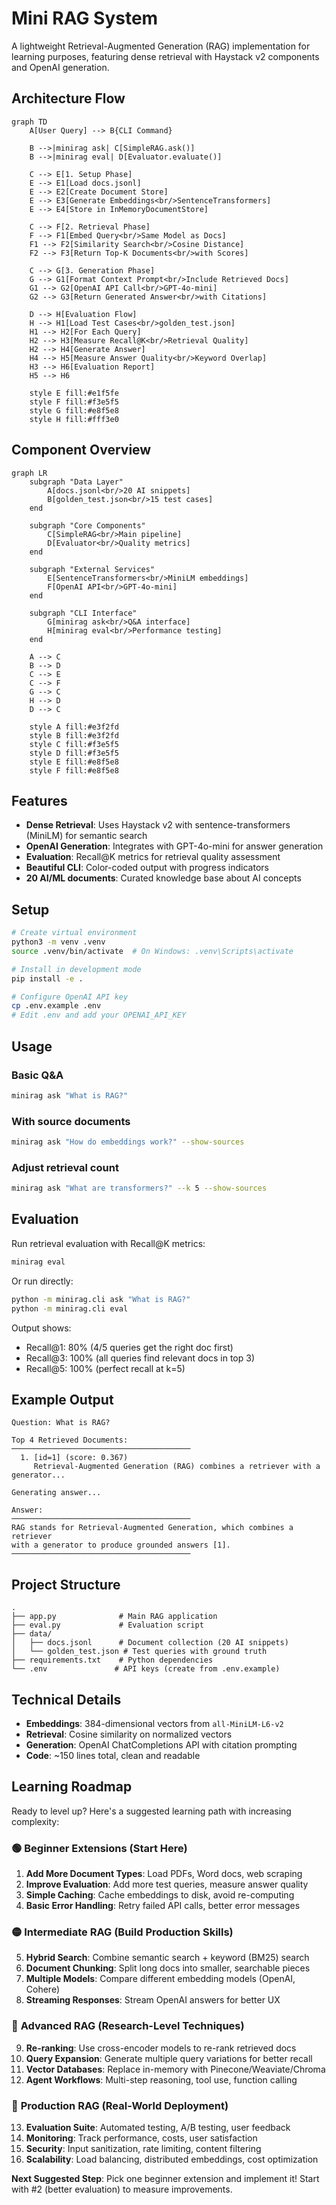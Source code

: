 # Mini RAG System

A lightweight Retrieval-Augmented Generation (RAG) implementation for learning purposes, featuring dense retrieval with Haystack v2 components and OpenAI generation.

## Architecture Flow

```mermaid
graph TD
    A[User Query] --> B{CLI Command}
    
    B -->|minirag ask| C[SimpleRAG.ask()]
    B -->|minirag eval| D[Evaluator.evaluate()]
    
    C --> E[1. Setup Phase]
    E --> E1[Load docs.jsonl]
    E --> E2[Create Document Store]
    E --> E3[Generate Embeddings<br/>SentenceTransformers]
    E --> E4[Store in InMemoryDocumentStore]
    
    C --> F[2. Retrieval Phase]
    F --> F1[Embed Query<br/>Same Model as Docs]
    F1 --> F2[Similarity Search<br/>Cosine Distance]
    F2 --> F3[Return Top-K Documents<br/>with Scores]
    
    C --> G[3. Generation Phase]
    G --> G1[Format Context Prompt<br/>Include Retrieved Docs]
    G1 --> G2[OpenAI API Call<br/>GPT-4o-mini]
    G2 --> G3[Return Generated Answer<br/>with Citations]
    
    D --> H[Evaluation Flow]
    H --> H1[Load Test Cases<br/>golden_test.json]
    H1 --> H2[For Each Query]
    H2 --> H3[Measure Recall@K<br/>Retrieval Quality]
    H2 --> H4[Generate Answer]
    H4 --> H5[Measure Answer Quality<br/>Keyword Overlap]
    H3 --> H6[Evaluation Report]
    H5 --> H6
    
    style E fill:#e1f5fe
    style F fill:#f3e5f5
    style G fill:#e8f5e8
    style H fill:#fff3e0
```

## Component Overview

```mermaid
graph LR
    subgraph "Data Layer"
        A[docs.jsonl<br/>20 AI snippets]
        B[golden_test.json<br/>15 test cases]
    end
    
    subgraph "Core Components"
        C[SimpleRAG<br/>Main pipeline]
        D[Evaluator<br/>Quality metrics]
    end
    
    subgraph "External Services"
        E[SentenceTransformers<br/>MiniLM embeddings]
        F[OpenAI API<br/>GPT-4o-mini]
    end
    
    subgraph "CLI Interface"
        G[minirag ask<br/>Q&A interface]
        H[minirag eval<br/>Performance testing]
    end
    
    A --> C
    B --> D
    C --> E
    C --> F
    G --> C
    H --> D
    D --> C
    
    style A fill:#e3f2fd
    style B fill:#e3f2fd
    style C fill:#f3e5f5
    style D fill:#f3e5f5
    style E fill:#e8f5e8
    style F fill:#e8f5e8
```

## Features

- **Dense Retrieval**: Uses Haystack v2 with sentence-transformers (MiniLM) for semantic search
- **OpenAI Generation**: Integrates with GPT-4o-mini for answer generation
- **Evaluation**: Recall@K metrics for retrieval quality assessment
- **Beautiful CLI**: Color-coded output with progress indicators
- **20 AI/ML documents**: Curated knowledge base about AI concepts

## Setup

```bash
# Create virtual environment
python3 -m venv .venv
source .venv/bin/activate  # On Windows: .venv\Scripts\activate

# Install in development mode
pip install -e .

# Configure OpenAI API key
cp .env.example .env
# Edit .env and add your OPENAI_API_KEY
```

## Usage

### Basic Q&A
```bash
minirag ask "What is RAG?"
```

### With source documents
```bash
minirag ask "How do embeddings work?" --show-sources
```

### Adjust retrieval count
```bash
minirag ask "What are transformers?" --k 5 --show-sources
```

## Evaluation

Run retrieval evaluation with Recall@K metrics:
```bash
minirag eval
```

Or run directly:
```bash
python -m minirag.cli ask "What is RAG?"
python -m minirag.cli eval
```

Output shows:
- Recall@1: 80% (4/5 queries get the right doc first)
- Recall@3: 100% (all queries find relevant docs in top 3)
- Recall@5: 100% (perfect recall at k=5)

## Example Output

```
Question: What is RAG?

Top 4 Retrieved Documents:
────────────────────────────────────────
  1. [id=1] (score: 0.367)
     Retrieval-Augmented Generation (RAG) combines a retriever with a generator...
  
Generating answer...

Answer:
────────────────────────────────────────
RAG stands for Retrieval-Augmented Generation, which combines a retriever 
with a generator to produce grounded answers [1].
────────────────────────────────────────
```

## Project Structure

```
.
├── app.py              # Main RAG application
├── eval.py             # Evaluation script
├── data/
│   ├── docs.jsonl      # Document collection (20 AI snippets)
│   └── golden_test.json # Test queries with ground truth
├── requirements.txt    # Python dependencies
└── .env               # API keys (create from .env.example)
```

## Technical Details

- **Embeddings**: 384-dimensional vectors from `all-MiniLM-L6-v2`
- **Retrieval**: Cosine similarity on normalized vectors
- **Generation**: OpenAI ChatCompletions API with citation prompting
- **Code**: ~150 lines total, clean and readable

## Learning Roadmap

Ready to level up? Here's a suggested learning path with increasing complexity:

### 🟢 **Beginner Extensions** (Start Here)
1. **Add More Document Types**: Load PDFs, Word docs, web scraping
2. **Improve Evaluation**: Add more test queries, measure answer quality
3. **Simple Caching**: Cache embeddings to disk, avoid re-computing
4. **Basic Error Handling**: Retry failed API calls, better error messages

### 🟡 **Intermediate RAG** (Build Production Skills)  
5. **Hybrid Search**: Combine semantic search + keyword (BM25) search
6. **Document Chunking**: Split long docs into smaller, searchable pieces
7. **Multiple Models**: Compare different embedding models (OpenAI, Cohere)
8. **Streaming Responses**: Stream OpenAI answers for better UX

### 🔴 **Advanced RAG** (Research-Level Techniques)
9. **Re-ranking**: Use cross-encoder models to re-rank retrieved docs
10. **Query Expansion**: Generate multiple query variations for better recall
11. **Vector Databases**: Replace in-memory with Pinecone/Weaviate/Chroma
12. **Agent Workflows**: Multi-step reasoning, tool use, function calling

### 🚀 **Production RAG** (Real-World Deployment)
13. **Evaluation Suite**: Automated testing, A/B testing, user feedback
14. **Monitoring**: Track performance, costs, user satisfaction  
15. **Security**: Input sanitization, rate limiting, content filtering
16. **Scalability**: Load balancing, distributed embeddings, cost optimization

**Next Suggested Step**: Pick one beginner extension and implement it! Start with #2 (better evaluation) to measure improvements.
